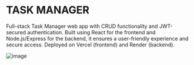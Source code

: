 # TASK MANAGER

Full-stack Task Manager web app with CRUD functionality and JWT-secured authentication. Built using React for the frontend and Node.js/Express for the backend, it ensures a user-friendly experience and secure access. Deployed on Vercel (frontend) and Render (backend).

![image](https://github.com/user-attachments/assets/6cb6f102-e583-452f-956e-7276d38eb6cf)

